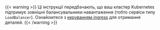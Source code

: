 ---
---
{{< warning >}}
Ці інструкції передбачають, що ваш кластер Kubernetes підтримує зовнішні балансувальники навантаження (тобто сервіси типу `LoadBalancer`). Ознайомтеся з [керуванням ingress](/docs/tasks/traffic-management/ingress/ingress-control/#determining-the-ingress-ip-and-ports) для отримання деталей.
{{< /warning >}}
